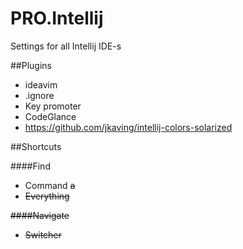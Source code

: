 # PRO.Intellij
Settings for all Intellij IDE-s

##Plugins
 - ideavim
 - .ignore
 - Key promoter
 - CodeGlance
 - https://github.com/jkaving/intellij-colors-solarized

##Shortcuts

####Find
 - Command	<C><S>a 	
 - Everything	<S><S>

####Navigate
 - Switcher 	<C><TAB>
